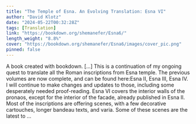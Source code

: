 ```yaml
---
title: "The Temple of Esna. An Evolving Translation: Esna VI"
author: "David Klotz"
date: "2024-05-22T00:32:28Z"
tags: [Translation]
link: "https://bookdown.org/shemanefer/Esna6/"
length_weight: "8.8%"
cover: "https://bookdown.org/shemanefer/Esna6/images/cover_pic.png"
pinned: false
---
```


A book created with bookdown. [...] This is a continuation of my ongoing quest to translate all the Roman inscriptions from Esna temple. The previous volumes are now complete, and can be found here:Esna II, Esna III, Esna IV.
I will continue to make changes and updates to those, including some desperately needed proof-reading. Esna VI covers the interior walls of the pronaos, except for the interior of the facade, already published in Esna II. Most of the inscriptions are offering scenes, with a few decorative cartouches, longer bandeau texts, and varia. Some of these scenes are the latest to  ...

